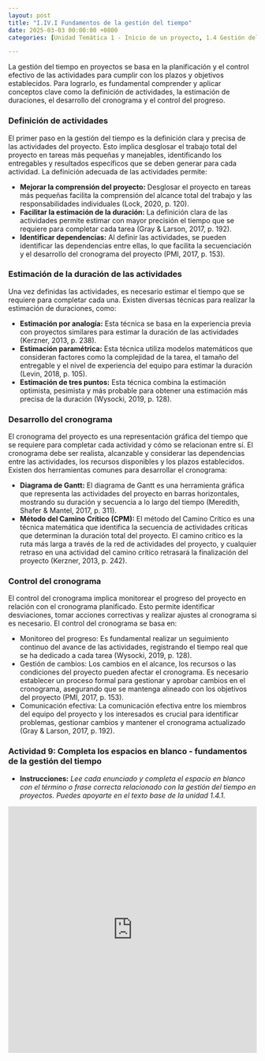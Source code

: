 ```yaml
---
layout: post
title: "I.IV.I Fundamentos de la gestión del tiempo"
date: 2025-03-03 00:00:00 +0800
categories: [Unidad Temática 1 - Inicio de un proyecto, 1.4 Gestión del tiempo]

---
```


La gestión del tiempo en proyectos se basa en la planificación y el control efectivo de las actividades para cumplir con los plazos y objetivos establecidos. Para lograrlo, es fundamental comprender y aplicar conceptos clave como la definición de actividades, la estimación de duraciones, el desarrollo del cronograma y el control del progreso. 

### Definición de actividades
El primer paso en la gestión del tiempo es la definición clara y precisa de las actividades del proyecto. Esto implica desglosar el trabajo total del proyecto en tareas más pequeñas y manejables, identificando los entregables y resultados específicos que se deben generar para cada actividad. La definición adecuada de las actividades permite:

-	**Mejorar la comprensión del proyecto:** Desglosar el proyecto en tareas más pequeñas facilita la comprensión del alcance total del trabajo y las responsabilidades individuales (Lock, 2020, p. 120).
- **Facilitar la estimación de la duración:** La definición clara de las actividades permite estimar con mayor precisión el tiempo que se requiere para completar cada tarea (Gray & Larson, 2017, p. 192).
-	**Identificar dependencias:** Al definir las actividades, se pueden identificar las dependencias entre ellas, lo que facilita la secuenciación y el desarrollo del cronograma del proyecto (PMI, 2017, p. 153).

### Estimación de la duración de las actividades
Una vez definidas las actividades, es necesario estimar el tiempo que se requiere para completar cada una. Existen diversas técnicas para realizar la estimación de duraciones, como:

-	**Estimación por analogía:** Esta técnica se basa en la experiencia previa con proyectos similares para estimar la duración de las actividades (Kerzner, 2013, p. 238).
-	**Estimación paramétrica:** Esta técnica utiliza modelos matemáticos que consideran factores como la complejidad de la tarea, el tamaño del entregable y el nivel de experiencia del equipo para estimar la duración (Levin, 2018, p. 105).
-	**Estimación de tres puntos:** Esta técnica combina la estimación optimista, pesimista y más probable para obtener una estimación más precisa de la duración (Wysocki, 2019, p. 128).

### Desarrollo del cronograma
El cronograma del proyecto es una representación gráfica del tiempo que se requiere para completar cada actividad y cómo se relacionan entre sí. El cronograma debe ser realista, alcanzable y considerar las dependencias entre las actividades, los recursos disponibles y los plazos establecidos. Existen dos herramientas comunes para desarrollar el cronograma:

-	**Diagrama de Gantt:** El diagrama de Gantt es una herramienta gráfica que representa las actividades del proyecto en barras horizontales, mostrando su duración y secuencia a lo largo del tiempo (Meredith, Shafer & Mantel, 2017, p. 311).
-	**Método del Camino Crítico (CPM):** El método del Camino Crítico es una técnica matemática que identifica la secuencia de actividades críticas que determinan la duración total del proyecto. El camino crítico es la ruta más larga a través de la red de actividades del proyecto, y cualquier retraso en una actividad del camino crítico retrasará la finalización del proyecto (Kerzner, 2013, p. 242).

### Control del cronograma
El control del cronograma implica monitorear el progreso del proyecto en relación con el cronograma planificado. Esto permite identificar desviaciones, tomar acciones correctivas y realizar ajustes al cronograma si es necesario. El control del cronograma se basa en:

-	Monitoreo del progreso: Es fundamental realizar un seguimiento continuo del avance de las actividades, registrando el tiempo real que se ha dedicado a cada tarea (Wysocki, 2019, p. 128).
-	Gestión de cambios: Los cambios en el alcance, los recursos o las condiciones del proyecto pueden afectar el cronograma. Es necesario establecer un proceso formal para gestionar y aprobar cambios en el cronograma, asegurando que se mantenga alineado con los objetivos del proyecto (PMI, 2017, p. 153).
-	Comunicación efectiva: La comunicación efectiva entre los miembros del equipo del proyecto y los interesados es crucial para identificar problemas, gestionar cambios y mantener el cronograma actualizado (Gray & Larson, 2017, p. 192).


### Actividad 9: Completa los espacios en blanco - fundamentos de la gestión del tiempo
- **Instrucciones:** _Lee cada enunciado y completa el espacio en blanco con el término o frase correcta relacionado con la gestión del tiempo en proyectos. Puedes apoyarte en el texto base de la unidad 1.4.1._

<iframe src="https://wordwall.net/play/92316/216/655" style="border:0px;width:100%;height:500px" allowfullscreen="true" webkitallowfullscreen="true" mozallowfullscreen="true"></iframe>
